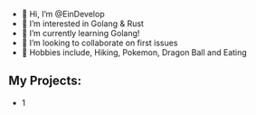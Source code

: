 - 👋 Hi, I’m @EinDevelop
- 👀 I’m interested in Golang & Rust
- 🌱 I’m currently learning Golang!
- 💞️ I’m looking to collaborate on first issues
- 🙉 Hobbies include, Hiking, Pokemon, Dragon Ball and Eating
<!---
EinDevelop/EinDevelop is a ✨ special ✨ repository because its `README.md` (this file) appears on your GitHub profile.
You can click the Preview link to take a look at your changes.
--->

## My Projects:
- 1
